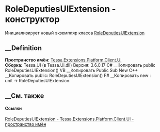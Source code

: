 # RoleDeputiesUIExtension - конструктор
Инициализирует новый экземпляр класса
[RoleDeputiesUIExtension](T_Tessa_Extensions_Platform_Client_UI_RoleDeputiesUIExtension.htm)
##  __Definition
 **Пространство имён:**
[Tessa.Extensions.Platform.Client.UI](N_Tessa_Extensions_Platform_Client_UI.htm)  
 **Сборка:** Tessa.UI (в Tessa.UI.dll) Версия: 3.6.0.17
C# __Копировать
     public RoleDeputiesUIExtension()
VB __Копировать
     Public Sub New
C++ __Копировать
     public:
    RoleDeputiesUIExtension()
F# __Копировать
     new : unit -> RoleDeputiesUIExtension
##  __См. также
#### Ссылки
[RoleDeputiesUIExtension -
](T_Tessa_Extensions_Platform_Client_UI_RoleDeputiesUIExtension.htm)
[Tessa.Extensions.Platform.Client.UI - пространство
имён](N_Tessa_Extensions_Platform_Client_UI.htm)
